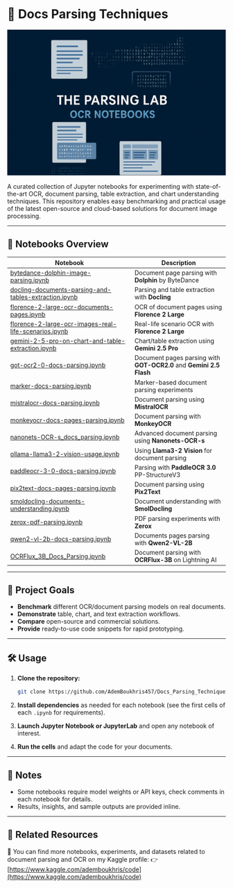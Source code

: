 # 📝 Docs Parsing Techniques
![The Parsing Lab: OCR & Document Intelligence](assets/banner.png)

A curated collection of Jupyter notebooks for experimenting with state-of-the-art OCR, document parsing, table extraction, and chart understanding techniques. This repository enables easy benchmarking and practical usage of the latest open-source and cloud-based solutions for document image processing.

---

## 🚀 Notebooks Overview

| Notebook                                                                                                                                                                            | Description                                                         |
| ----------------------------------------------------------------------------------------------------------------------------------------------------------------------------------- | ------------------------------------------------------------------- |
| [bytedance-dolphin-image-parsing.ipynb](https://github.com/AdemBoukhris457/Docs_Parsing_Techniques/blob/main/bytedance-dolphin-image-parsing.ipynb)                                 | Document page parsing with **Dolphin** by ByteDance                 |
| [docling-documents-parsing-and-tables-extraction.ipynb](https://github.com/AdemBoukhris457/Docs_Parsing_Techniques/blob/main/docling-documents-parsing-and-tables-extraction.ipynb) | Parsing and table extraction with **Docling**                       |
| [florence-2-large-ocr-documents-pages.ipynb](https://github.com/AdemBoukhris457/Docs_Parsing_Techniques/blob/main/florence-2-large-ocr-documents-pages.ipynb)                       | OCR of document pages using **Florence 2 Large**                    |
| [florence-2-large-ocr-images-real-life-scenarios.ipynb](https://github.com/AdemBoukhris457/Docs_Parsing_Techniques/blob/main/florence-2-large-ocr-images-real-life-scenarios.ipynb) | Real-life scenario OCR with **Florence 2 Large**                    |
| [gemini-2-5-pro-on-chart-and-table-extraction.ipynb](https://github.com/AdemBoukhris457/Docs_Parsing_Techniques/blob/main/gemini-2-5-pro-on-chart-and-table-extraction.ipynb)       | Chart/table extraction using **Gemini 2.5 Pro**                     |
| [got-ocr2-0-docs-parsing.ipynb](https://github.com/AdemBoukhris457/Docs_Parsing_Techniques/blob/main/got-ocr2-0-docs-parsing.ipynb)                                                 | Document pages parsing with **GOT-OCR2.0** and **Gemini 2.5 Flash** |
| [marker-docs-parsing.ipynb](https://github.com/AdemBoukhris457/Docs_Parsing_Techniques/blob/main/marker-docs-parsing.ipynb)                                                         | Marker-based document parsing experiments                           |
| [mistralocr-docs-parsing.ipynb](https://github.com/AdemBoukhris457/Docs_Parsing_Techniques/blob/main/mistralocr-docs-parsing.ipynb)                                                 | Document parsing using **MistralOCR**                               |
| [monkeyocr-docs-pages-parsing.ipynb](https://github.com/AdemBoukhris457/Docs_Parsing_Techniques/blob/main/monkeyocr-docs-pages-parsing.ipynb)                                       | Document parsing with **MonkeyOCR**                                 |
| [nanonets-OCR-s\_docs\_parsing.ipynb](https://github.com/AdemBoukhris457/Docs_Parsing_Techniques/blob/main/Nanonets-OCR-s_docs_parsing.ipynb)                                       | Advanced document parsing using **Nanonets-OCR-s**                  |
| [ollama-llama3-2-vision-usage.ipynb](https://github.com/AdemBoukhris457/Docs_Parsing_Techniques/blob/main/ollama-llama3-2-vision-usage.ipynb)                                       | Using **Llama3-2 Vision** for document parsing                      |
| [paddleocr-3-0-docs-parsing.ipynb](https://github.com/AdemBoukhris457/Docs_Parsing_Techniques/blob/main/paddleocr-3-0-docs-parsing.ipynb)                                           | Parsing with **PaddleOCR 3.0** PP-StructureV3                       |
| [pix2text-docs-pages-parsing.ipynb](https://github.com/AdemBoukhris457/Docs_Parsing_Techniques/blob/main/pix2text-docs-pages-parsing.ipynb)                                         | Document parsing using **Pix2Text**                                 |
| [smoldocling-documents-understanding.ipynb](https://github.com/AdemBoukhris457/Docs_Parsing_Techniques/blob/main/smoldocling-documents-understanding.ipynb)                         | Document understanding with **SmolDocling**                         |
| [zerox-pdf-parsing.ipynb](https://github.com/AdemBoukhris457/Docs_Parsing_Techniques/blob/main/zerox-pdf-parsing.ipynb)                                                             | PDF parsing experiments with **Zerox**                              |
| [qwen2-vl-2b-docs-parsing.ipynb](https://github.com/AdemBoukhris457/Docs_Parsing_Techniques/blob/main/qwen2-vl-2b-docs-parsing.ipynb)                                                             | Documents pages parsing with **Qwen2-VL-2B**                              |
| [OCRFlux_3B_Docs_Parsing.ipynb](https://github.com/AdemBoukhris457/Docs_Parsing_Techniques/blob/main/OCRFlux_3B_Docs_Parsing.ipynb)                                                             | Document parsing with **OCRFlux-3B** on Lightning AI                              |


---

## 📖 Project Goals

* **Benchmark** different OCR/document parsing models on real documents.
* **Demonstrate** table, chart, and text extraction workflows.
* **Compare** open-source and commercial solutions.
* **Provide** ready-to-use code snippets for rapid prototyping.

---

## 🛠️ Usage

1. **Clone the repository:**

   ```bash
   git clone https://github.com/AdemBoukhris457/Docs_Parsing_Techniques.git
   ```
2. **Install dependencies** as needed for each notebook (see the first cells of each `.ipynb` for requirements).
3. **Launch Jupyter Notebook or JupyterLab** and open any notebook of interest.
4. **Run the cells** and adapt the code for your documents.

---

## 📌 Notes

* Some notebooks require model weights or API keys, check comments in each notebook for details.
* Results, insights, and sample outputs are provided inline.

---

## 🔗 Related Resources

📂 You can find more notebooks, experiments, and datasets related to document parsing and OCR on my Kaggle profile:
👉 [https://www.kaggle.com/ademboukhris/code](https://www.kaggle.com/ademboukhris/code)
